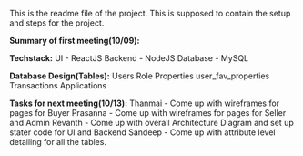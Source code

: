 This is the readme file of the project. This is supposed to contain the setup and steps for the project. 

**Summary of first meeting(10/09):**

**Techstack:**
UI - ReactJS
Backend - NodeJS
Database - MySQL

**Database Design(Tables):**
Users
Role
Properties
user_fav_properties
Transactions
Applications


**Tasks for next meeting(10/13):** 
Thanmai - Come up with wireframes for pages for Buyer
Prasanna - Come up with wireframes for pages for Seller and Admin 
Revanth - Come up with overall Architecture Diagram and set up stater code for UI and Backend
Sandeep - Come up with attribute level detailing for all the tables. 
